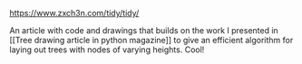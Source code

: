 https://www.zxch3n.com/tidy/tidy/

An article with code and drawings that builds on the work I presented in [[Tree drawing article in python magazine]] to give an efficient algorithm for laying out trees with nodes of varying heights. Cool!